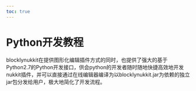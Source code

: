 ```yaml
---  
toc: true  
---  
```

# Python开发教程  
blocklynukkit在提供图形化编辑插件方式的同时，也提供了强大的基于Python2.7的Python开发接口，供会python的开发者随时随地快捷高效地开发nukkit插件，并可以直接通过在线编辑器编译为以blocklynukkit.jar为依赖的独立jar包分发给用户，极大地简化了开发流程。